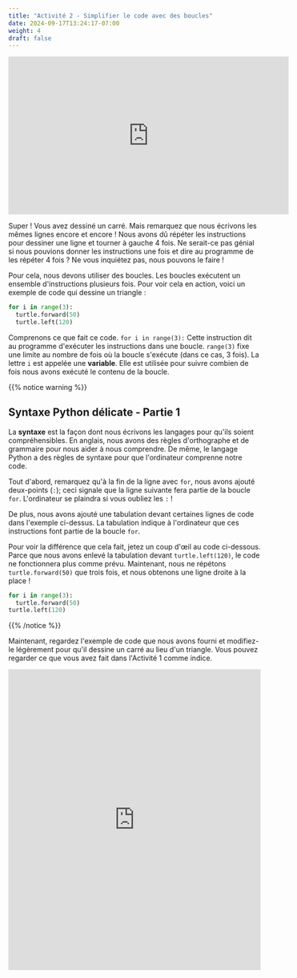 ```yaml
---
title: "Activité 2 - Simplifier le code avec des boucles"
date: 2024-09-17T13:24:17-07:00
weight: 4
draft: false
---
```


<p style="text-align: center;"><iframe width="560" height="315" src="https://www.youtube.com/embed/kGhMGdqqV-w" frameborder="0" allow="accelerometer; autoplay; clipboard-write; encrypted-media; gyroscope; picture-in-picture" allowfullscreen></iframe></p>

Super ! Vous avez dessiné un carré. Mais remarquez que nous écrivons les mêmes lignes encore et encore ! Nous avons dû répéter les instructions pour dessiner une ligne et tourner à gauche 4 fois. Ne serait-ce pas génial si nous pouvions donner les instructions une fois et dire au programme de les répéter 4 fois ? Ne vous inquiétez pas, nous pouvons le faire !

Pour cela, nous devons utiliser des boucles. Les boucles exécutent un ensemble d'instructions plusieurs fois. Pour voir cela en action, voici un exemple de code qui dessine un triangle :

``` python
for i in range(3):
  turtle.forward(50)
  turtle.left(120)
```

Comprenons ce que fait ce code. `for i in range(3):` Cette instruction dit au programme d'exécuter les instructions dans une boucle. `range(3)` fixe une limite au nombre de fois où la boucle s'exécute (dans ce cas, 3 fois). La lettre `i` est appelée une **variable**. Elle est utilisée pour suivre combien de fois nous avons exécuté le contenu de la boucle.

{{% notice warning %}}

## Syntaxe Python délicate - Partie 1

La **syntaxe** est la façon dont nous écrivons les langages pour qu'ils soient compréhensibles. En anglais, nous avons des règles d'orthographe et de grammaire pour nous aider à nous comprendre. De même, le langage Python a des règles de syntaxe pour que l'ordinateur comprenne notre code.

Tout d'abord, remarquez qu'à la fin de la ligne avec `for`, nous avons ajouté deux-points (`:`); ceci signale que la ligne suivante fera partie de la boucle `for`. L'ordinateur se plaindra si vous oubliez les `:` !

De plus, nous avons ajouté une tabulation devant certaines lignes de code dans l'exemple ci-dessus. La tabulation indique à l'ordinateur que ces instructions font partie de la boucle `for`.

Pour voir la différence que cela fait, jetez un coup d'œil au code ci-dessous. Parce que nous avons enlevé la tabulation devant `turtle.left(120)`, le code ne fonctionnera plus comme prévu. Maintenant, nous ne répétons `turtle.forward(50)` que trois fois, et nous obtenons une ligne droite à la place !

``` python
for i in range(3):
  turtle.forward(50)
turtle.left(120)
```

{{% /notice %}}

Maintenant, regardez l'exemple de code que nous avons fourni et modifiez-le légèrement pour qu'il dessine un carré au lieu d'un triangle. Vous pouvez regarder ce que vous avez fait dans l'Activité 1 comme indice.

<iframe src="https://trinket.io/embed/python/892913b49a" width="100%" height="600" frameborder="0" marginwidth="0" marginheight="0" allowfullscreen></iframe>